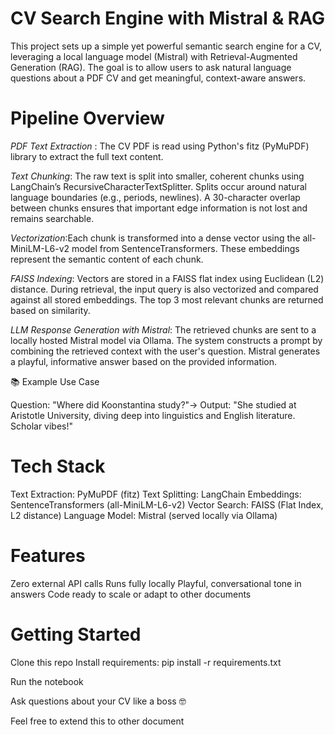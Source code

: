 # CV Search Engine with Mistral & RAG

This project sets up a simple yet powerful semantic search engine for a CV, leveraging a local language model (Mistral) with Retrieval-Augmented Generation (RAG). The goal is to allow users to ask natural language questions about a PDF CV and get meaningful, context-aware answers.

# Pipeline Overview

*PDF Text Extraction* : The CV PDF is read using Python's fitz (PyMuPDF) library to extract the full text content.

*Text Chunking*: The raw text is split into smaller, coherent chunks using LangChain’s RecursiveCharacterTextSplitter.
Splits occur around natural language boundaries (e.g., periods, newlines). A 30-character overlap between chunks ensures that important edge information is not lost and remains searchable.

*Vectorization*:Each chunk is transformed into a dense vector using the all-MiniLM-L6-v2 model from SentenceTransformers. These embeddings represent the semantic content of each chunk.

*FAISS Indexing*: Vectors are stored in a FAISS flat index using Euclidean (L2) distance. During retrieval, the input query is also vectorized and compared against all stored embeddings. The top 3 most relevant chunks are returned based on similarity.

*LLM Response Generation with Mistral*: The retrieved chunks are sent to a locally hosted Mistral model via Ollama. The system constructs a prompt by combining the retrieved context with the user's question. Mistral generates a playful, informative answer based on the provided information.

📚 Example Use Case

Question: "Where did Koonstantina study?"→ Output: "She studied at Aristotle University, diving deep into linguistics and English literature. Scholar vibes!"

# Tech Stack

Text Extraction: PyMuPDF (fitz)
Text Splitting: LangChain
Embeddings: SentenceTransformers (all-MiniLM-L6-v2)
Vector Search: FAISS (Flat Index, L2 distance)
Language Model: Mistral (served locally via Ollama)

# Features

Zero external API calls
Runs fully locally
Playful, conversational tone in answers
Code ready to scale or adapt to other documents
#  Getting Started

Clone this repo
Install requirements: pip install -r requirements.txt

Run the notebook

Ask questions about your CV like a boss 🤓

Feel free to extend this to other document

